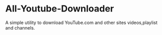 # All-Youtube-Downloader
A simple utility to download YouTube.com and other sites videos,playlist and channels.
